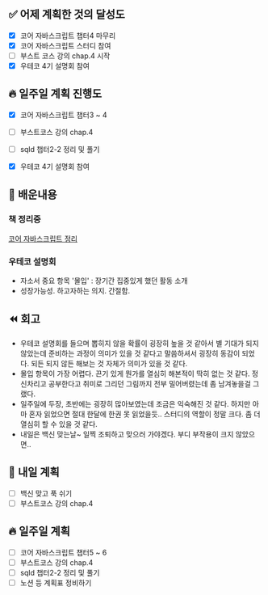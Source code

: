 ## ✅ 어제 계획한 것의 달성도
- [x] 코어 자바스크립트 챕터4 마무리
- [x] 코어 자바스크립트 스터디 참여
- [ ] 부스트 코스 강의 chap.4 시작
- [x] 우테코 4기 설명회 참여

## 🔥 일주일 계획 진행도
- [x] 코어 자바스크립트 챕터3 ~ 4
- [ ] 부스트코스 강의 chap.4
- [ ] sqld 챕터2-2 정리 및 풀기
- [x] 우테코 4기 설명회 참여


## 💬 배운내용

### 책 정리중
[코어 자바스크립트 정리](https://github.com/leeokdk/BOOKMON_stomach/tree/main/js_core) <br>

### 우테코 설명회
- 자소서 중요 항목 '몰입' : 장기간 집중있게 했던 활동 소개
- 성장가능성. 하고자하는 의지. 간절함.


## ⏪ 회고
- 우테코 설명회를 들으며 뽑히지 않을 확률이 굉장히 높을 것 같아서 별 기대가 되지 않았는데 준비하는 과정이 의미가 있을 것 같다고 말씀하셔서 굉장히 동감이 되었다. 되든 되지 않든 해보는 것 자체가 의미가 있을 것 같다.
- 몰입 항목이 가장 어렵다. 끈기 있게 뭔가를 열심히 해본적이 딱히 없는 것 같다. 정신차리고 공부한다고 취미로 그리던 그림까지 전부 밀어버렸는데 좀 남겨놓을걸 그랬다. 
- 일주일에 두장, 초반에는 굉장히 많아보였는데 조금은 익숙해진 것 같다. 하지만 아마 혼자 읽었으면 절대 한달에 한권 못 읽었을듯.. 스터디의 역할이 정말 크다. 좀 더 열심히 할 수 있을 것 같다.
- 내일은 백신 맞는날~ 일찍 조퇴하고 맞으러 가야겠다. 부디 부작용이 크지 않았으면..


## 🔰 내일 계획
- [ ] 백신 맞고 푹 쉬기
- [ ] 부스트코스 강의 chap.4

## 🔥 일주일 계획
- [ ] 코어 자바스크립트 챕터5 ~ 6
- [ ] 부스트코스 강의 chap.4
- [ ] sqld 챕터2-2 정리 및 풀기
- [ ] 노션 등 계획표 정비하기